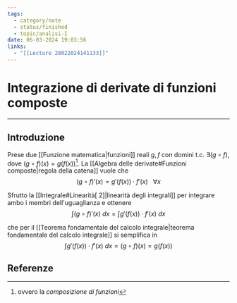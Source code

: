 ```yaml
---
tags:
  - category/note
  - status/finished
  - topic/analisi-I
date: 06-03-2024 19:03:56
links:
  - "[[Lecture 28022024141133]]"
---
```

# Integrazione di derivate di funzioni composte
---
## Introduzione
Prese due [[Funzione matematica|funzioni]] reali $g, f$ con domini t.c. $\exists (g \circ f)$, dove $(g \circ f)(x) = g(f(x))$[^1]. La [[Algebra delle derivate#Funzioni composte|regola della catena]] vuole che
$$(g \circ f)'(x) = g'(f(x)) \cdot f'(x) \ \ \ \forall x$$

Sfrutto la [[Integrale#Linearità[ 2]|linearità degli integrali]] per integrare ambo i membri dell'uguaglianza e ottenere
$$\int (g \circ f)'(x) \ dx = \int g'(f(x)) \cdot f'(x) \ dx$$

che per il [[Teorema fondamentale del calcolo integrale|teorema fondamentale del calcolo integrale]] si semplifica in
$$\int g'(f(x)) \cdot f'(x) \ dx = (g \circ f)(x) = g(f(x))$$

## Referenze
[^1]: ovvero la _composizione di funzioni_